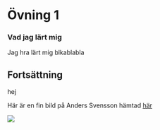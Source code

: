 
<body>
	<h1>Övning 1</h1>
        <h3>Vad jag lärt mig</h3>
            <p>Jag hra lärt mig blkablabla</p>
        <h2>Fortsättning</h2>
            <p>hej</p>
            <p>Här är en fin bild på Anders Svensson hämtad <a href="http://cdn.svenskafans.com/image-7/418553.jpg">här</a></p>
            <img src="http://cdn.svenskafans.com/image-7/418553.jpg">
</body>
</html>	
